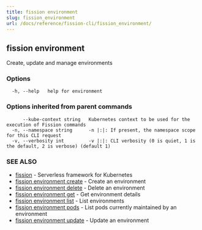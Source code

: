```yaml
---
title: fission environment
slug: fission_environment
url: /docs/reference/fission-cli/fission_environment/
---
```

## fission environment

Create, update and manage environments

### Options

```
  -h, --help   help for environment
```

### Options inherited from parent commands

```
      --kube-context string   Kubernetes context to be used for the execution of Fission commands
  -n, --namespace string      -n |:|: If present, the namespace scope for this CLI request
  -v, --verbosity int         -v |:|: CLI verbosity (0 is quiet, 1 is the default, 2 is verbose) (default 1)
```

### SEE ALSO

* [fission](/docs/reference/fission-cli/fission/)	 - Serverless framework for Kubernetes
* [fission environment create](/docs/reference/fission-cli/fission_environment_create/)	 - Create an environment
* [fission environment delete](/docs/reference/fission-cli/fission_environment_delete/)	 - Delete an environment
* [fission environment get](/docs/reference/fission-cli/fission_environment_get/)	 - Get environment details
* [fission environment list](/docs/reference/fission-cli/fission_environment_list/)	 - List environments
* [fission environment pods](/docs/reference/fission-cli/fission_environment_pods/)	 - List pods currently maintained by an environment
* [fission environment update](/docs/reference/fission-cli/fission_environment_update/)	 - Update an environment

